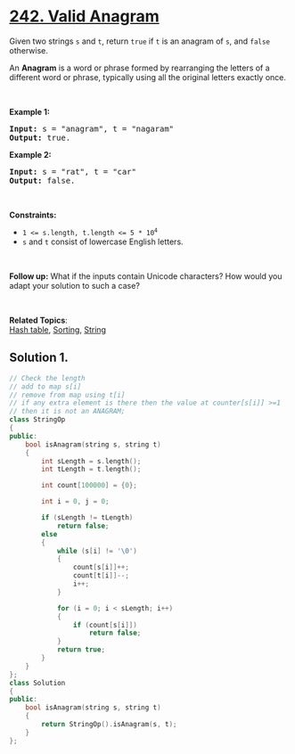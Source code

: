 
# [242. Valid Anagram](https://leetcode.com/problems/valid-anagram/)

<p>
Given two strings <code>s</code> and <code>t</code>, return <code>true</code> if <code>t</code> is an anagram of <code>s</code>, and <code>false</code> otherwise.

An <strong>Anagram</strong> is a word or phrase formed by rearranging the letters of a different word or phrase, typically using all the original letters exactly once.
</p>

<p>&nbsp;</p>
<p><strong>Example 1:</strong></p>

<pre><strong>Input:</strong> s = "anagram", t = "nagaram"
<strong>Output:</strong> true.
</pre>

<p><strong>Example 2:</strong></p>

<pre><strong>Input:</strong> s = "rat", t = "car"
<strong>Output:</strong> false.
</pre>

<p>&nbsp;</p>
<p><strong>Constraints:</strong></p>

<ul>
    <li><code>1 <= s.length, t.length <= 5 * 10<sup>4</sup></code></li>
    <li><code>s</code> and <code>t</code> consist of lowercase English letters.</li>
</ul>

<p>&nbsp;</p>
<p>
<strong>Follow up:</strong> What if the inputs contain Unicode characters? How would you adapt your solution to such a case?
</p>
<p>&nbsp;</p>

**Related Topics**:  
[Hash table](https://leetcode.com/tag/hash-table/), [Sorting](https://leetcode.com/tag/sorting/),
[String](https://leetcode.com/tag/string/)

## Solution 1.

```cpp
// Check the length
// add to map s[i]
// remove from map using t[i]
// if any extra element is there then the value at counter[s[i]] >=1
// then it is not an ANAGRAM;
class StringOp
{
public:
    bool isAnagram(string s, string t)
    {
        int sLength = s.length();
        int tLength = t.length();

        int count[100000] = {0};

        int i = 0, j = 0;

        if (sLength != tLength)
            return false;
        else
        {
            while (s[i] != '\0')
            {
                count[s[i]]++;
                count[t[i]]--;
                i++;
            }

            for (i = 0; i < sLength; i++)
            {
                if (count[s[i]])
                    return false;
            }
            return true;
        }
    }
};
class Solution
{
public:
    bool isAnagram(string s, string t)
    {
        return StringOp().isAnagram(s, t);
    }
};
```